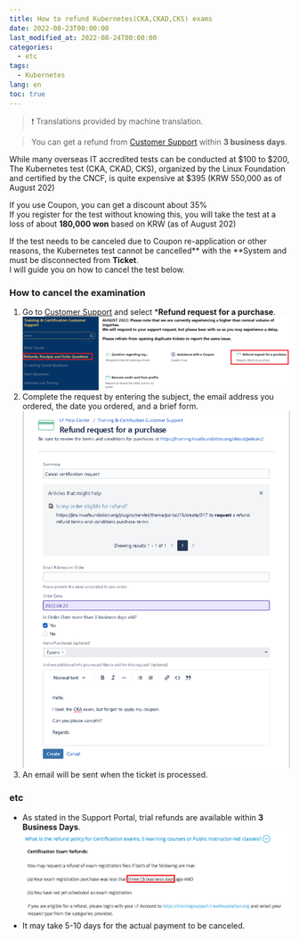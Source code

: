 ```yaml
---
title: How to refund Kubernetes(CKA,CKAD,CKS) exams
date: 2022-08-23T00:00:00
last_modified_at: 2022-08-24T00:00:00
categories:
  - etc
tags:
  - Kubernetes
lang: en
toc: true  
---
```

> ❗ Translations provided by machine translation.  

> You can get a refund from [Customer Support](https://pages.awscloud.com/GLOBAL-ln-GC-TrainCert-Cloud-Practitioner-Challenge-2022-reg.html) within **3 business days**.

While many overseas IT accredited tests can be conducted at $100 to $200,  
The Kubernetes test (CKA, CKAD, CKS), organized by the Linux Foundation and certified by the CNCF, is quite expensive at $395 (KRW 550,000 as of August 202)  

If you use Coupon, you can get a discount about 35%  
If you register for the test without knowing this, you will take the test at a loss of about **180,000 won** based on KRW (as of August 202)  

If the test needs to be canceled due to Coupon re-application or other reasons, the Kubernetes test cannot be cancelled** with the **System and must be disconnected from **Ticket**.  
I will guide you on how to cancel the test below.  

### How to cancel the examination
1. Go to [Customer Support](https://jira.linuxfoundation.org/plugins/servlet/theme/portal/15/group/71) and select ***Refund request for a purchase**.  
![Customer Support](../../img/220824_CKA_Refund_2.png)  
2. Complete the request by entering the subject, the email address you ordered, the date you ordered, and a brief form.  
![Refund Request](../../img/220824_CKA_Refund_3.png)
3. An email will be sent when the ticket is processed.  

### etc
- As stated in the Support Portal, trial refunds are available within **3 Business Days**.  
![Support Portal](../../img/220824_CKA_Refund_1.png)  
- It may take 5-10 days for the actual payment to be canceled.